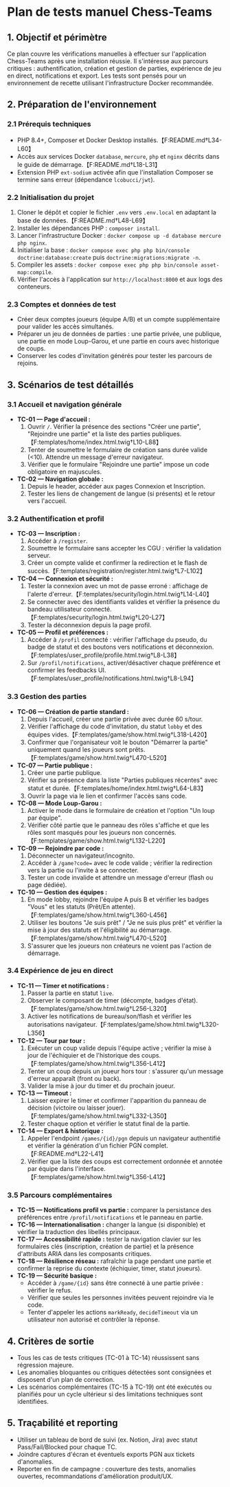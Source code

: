 # Plan de tests manuel Chess-Teams

## 1. Objectif et périmètre
Ce plan couvre les vérifications manuelles à effectuer sur l'application Chess-Teams après une installation réussie. Il s'intéresse aux parcours critiques : authentification, création et gestion de parties, expérience de jeu en direct, notifications et export. Les tests sont pensés pour un environnement de recette utilisant l'infrastructure Docker recommandée.

## 2. Préparation de l'environnement

### 2.1 Prérequis techniques
- PHP 8.4+, Composer et Docker Desktop installés.【F:README.md†L34-L60】
- Accès aux services Docker `database`, `mercure`, `php` et `nginx` décrits dans le guide de démarrage.【F:README.md†L18-L31】
- Extension PHP `ext-sodium` activée afin que l'installation Composer se termine sans erreur (dépendance `lcobucci/jwt`).

### 2.2 Initialisation du projet
1. Cloner le dépôt et copier le fichier `.env` vers `.env.local` en adaptant la base de données.【F:README.md†L48-L69】
2. Installer les dépendances PHP : `composer install`.
3. Lancer l'infrastructure Docker : `docker compose up -d database mercure php nginx`.
4. Initialiser la base : `docker compose exec php php bin/console doctrine:database:create` puis `doctrine:migrations:migrate -n`.
5. Compiler les assets : `docker compose exec php php bin/console asset-map:compile`.
6. Vérifier l'accès à l'application sur `http://localhost:8000` et aux logs des conteneurs.

### 2.3 Comptes et données de test
- Créer deux comptes joueurs (équipe A/B) et un compte supplémentaire pour valider les accès simultanés.
- Préparer un jeu de données de parties : une partie privée, une publique, une partie en mode Loup-Garou, et une partie en cours avec historique de coups.
- Conserver les codes d'invitation générés pour tester les parcours de rejoins.

## 3. Scénarios de test détaillés

### 3.1 Accueil et navigation générale
- **TC-01 — Page d'accueil :**
  1. Ouvrir `/`. Vérifier la présence des sections "Créer une partie", "Rejoindre une partie" et la liste des parties publiques.【F:templates/home/index.html.twig†L10-L88】
  2. Tenter de soumettre le formulaire de création sans durée valide (<10). Attendre un message d'erreur navigateur.
  3. Vérifier que le formulaire "Rejoindre une partie" impose un code obligatoire en majuscules.
- **TC-02 — Navigation globale :**
  1. Depuis le header, accéder aux pages Connexion et Inscription.
  2. Tester les liens de changement de langue (si présents) et le retour vers l'accueil.

### 3.2 Authentification et profil
- **TC-03 — Inscription :**
  1. Accéder à `/register`.
  2. Soumettre le formulaire sans accepter les CGU : vérifier la validation serveur.
  3. Créer un compte valide et confirmer la redirection et le flash de succès.【F:templates/registration/register.html.twig†L7-L102】
- **TC-04 — Connexion et sécurité :**
  1. Tester la connexion avec un mot de passe erroné : affichage de l'alerte d'erreur.【F:templates/security/login.html.twig†L14-L40】
  2. Se connecter avec des identifiants valides et vérifier la présence du bandeau utilisateur connecté.【F:templates/security/login.html.twig†L20-L27】
  3. Tester la déconnexion depuis la page profil.
- **TC-05 — Profil et préférences :**
  1. Accéder à `/profil` connecté : vérifier l'affichage du pseudo, du badge de statut et des boutons vers notifications et déconnexion.【F:templates/user_profile/profile.html.twig†L8-L38】
  2. Sur `/profil/notifications`, activer/désactiver chaque préférence et confirmer les feedbacks UI.【F:templates/user_profile/notifications.html.twig†L8-L94】

### 3.3 Gestion des parties
- **TC-06 — Création de partie standard :**
  1. Depuis l'accueil, créer une partie privée avec durée 60 s/tour.
  2. Vérifier l'affichage du code d'invitation, du statut `lobby` et des équipes vides.【F:templates/game/show.html.twig†L318-L420】
  3. Confirmer que l'organisateur voit le bouton "Démarrer la partie" uniquement quand les joueurs sont prêts.【F:templates/game/show.html.twig†L470-L520】
- **TC-07 — Partie publique :**
  1. Créer une partie publique.
  2. Vérifier sa présence dans la liste "Parties publiques récentes" avec statut et durée.【F:templates/home/index.html.twig†L64-L83】
  3. Ouvrir la page via le lien et confirmer l'accès sans code.
- **TC-08 — Mode Loup-Garou :**
  1. Activer le mode dans le formulaire de création et l'option "Un loup par équipe".
  2. Vérifier côté partie que le panneau des rôles s'affiche et que les rôles sont masqués pour les joueurs non concernés.【F:templates/game/show.html.twig†L132-L220】
- **TC-09 — Rejoindre par code :**
  1. Déconnecter un navigateur/incognito.
  2. Accéder à `/game?code=` avec le code valide ; vérifier la redirection vers la partie ou l'invite à se connecter.
  3. Tester un code invalide et attendre un message d'erreur (flash ou page dédiée).
- **TC-10 — Gestion des équipes :**
  1. En mode lobby, rejoindre l'équipe A puis B et vérifier les badges "Vous" et les statuts (Prêt/En attente).【F:templates/game/show.html.twig†L360-L456】
  2. Utiliser les boutons "Je suis prêt" / "Je ne suis plus prêt" et vérifier la mise à jour des statuts et l'éligibilité au démarrage.【F:templates/game/show.html.twig†L470-L520】
  3. S'assurer que les joueurs non créateurs ne voient pas l'action de démarrage.

### 3.4 Expérience de jeu en direct
- **TC-11 — Timer et notifications :**
  1. Passer la partie en statut `live`.
  2. Observer le composant de timer (décompte, badges d'état).【F:templates/game/show.html.twig†L256-L320】
  3. Activer les notifications de bureau/son/flash et vérifier les autorisations navigateur.【F:templates/game/show.html.twig†L320-L356】
- **TC-12 — Tour par tour :**
  1. Exécuter un coup valide depuis l'équipe active ; vérifier la mise à jour de l'échiquier et de l'historique des coups.【F:templates/game/show.html.twig†L356-L412】
  2. Tenter un coup depuis un joueur hors tour : s'assurer qu'un message d'erreur apparaît (front ou back).
  3. Valider la mise à jour du timer et du prochain joueur.
- **TC-13 — Timeout :**
  1. Laisser expirer le timer et confirmer l'apparition du panneau de décision (victoire ou laisser jouer).【F:templates/game/show.html.twig†L332-L350】
  2. Tester chaque option et vérifier le statut final de la partie.
- **TC-14 — Export & historique :**
  1. Appeler l'endpoint `/games/{id}/pgn` depuis un navigateur authentifié et vérifier la génération d'un fichier PGN complet.【F:README.md†L22-L41】
  2. Vérifier que la liste des coups est correctement ordonnée et annotée par équipe dans l'interface.【F:templates/game/show.html.twig†L356-L412】

### 3.5 Parcours complémentaires
- **TC-15 — Notifications profil vs partie :** comparer la persistance des préférences entre `/profil/notifications` et le panneau en partie.
- **TC-16 — Internationalisation :** changer la langue (si disponible) et vérifier la traduction des libellés principaux.
- **TC-17 — Accessibilité rapide :** tester la navigation clavier sur les formulaires clés (inscription, création de partie) et la présence d'attributs ARIA dans les composants critiques.
- **TC-18 — Résilience réseau :** rafraîchir la page pendant une partie et confirmer la reprise du contexte (échiquier, timer, statut joueurs).
- **TC-19 — Sécurité basique :**
  - Accéder à `/game/{id}` sans être connecté à une partie privée : vérifier le refus.
  - Vérifier que seules les personnes invitées peuvent rejoindre via le code.
  - Tenter d'appeler les actions `markReady`, `decideTimeout` via un utilisateur non autorisé et contrôler la réponse.

## 4. Critères de sortie
- Tous les cas de tests critiques (TC-01 à TC-14) réussissent sans régression majeure.
- Les anomalies bloquantes ou critiques détectées sont consignées et disposent d'un plan de correction.
- Les scénarios complémentaires (TC-15 à TC-19) ont été exécutés ou planifiés pour un cycle ultérieur si des limitations techniques sont identifiées.

## 5. Traçabilité et reporting
- Utiliser un tableau de bord de suivi (ex. Notion, Jira) avec statut Pass/Fail/Blocked pour chaque TC.
- Joindre captures d'écran et éventuels exports PGN aux tickets d'anomalies.
- Reporter en fin de campagne : couverture des tests, anomalies ouvertes, recommandations d'amélioration produit/UX.
